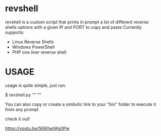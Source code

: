 # revshell
revshell is a custom script that prints in prompt a lot of different reverse shells options with a given IP and PORT to copy and paste 
Currently supports:
- Linux Reverse Shells
- Windows PowerShell 
- PHP one liner reverse shell

# USAGE

usage is quite simple, just run:

$ revshell.py "<IP>" "<PORT>"

You can also copy or create a simbolic link to your "bin" folder to execute it from any prompt 

check it out!

https://youtu.be/5690whKg0Pw


